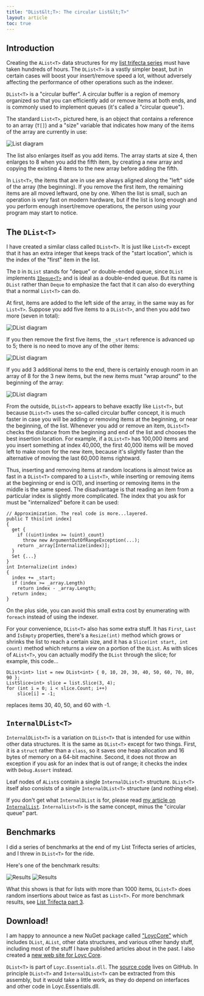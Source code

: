 ```yaml
---
title: "DList&lt;T>: The circular List&lt;T>"
layout: article
toc: true
---
```


## Introduction

Creating the `AList<T>` data structures for my [list trifecta series](alists-part1.html) must have taken hundreds of hours. The `DList<T>` is a vastly simpler beast, but in certain cases will boost your insert/remove speed a lot, without adversely affecting the performance of other operations such as the indexer.

`DList<T>` is a "circular buffer". A circular buffer is a region of memory organized so that you can efficiently add or remove items at both ends, and is commonly used to implement queues (it's called a "circular queue").

The standard `List<T>`, pictured here, is an object that contains a reference to an array (`T[]`) and a "size" variable that indicates how many of the items of the array are currently in use:

![List<T> diagram](ListT-diagram.png)

The list also enlarges itself as you add items. The array starts at size 4, then enlarges to 8 when you add the fifth item, by creating a new array and copying the existing 4 items to the new array before adding the fifth.

In `List<T>`, the items that are in use are always aligned along the "left" side of the array (the beginning). If you remove the first item, the remaining items are all moved leftward, one by one. When the list is small, such an operation is very fast on modern hardware, but if the list is long enough and you perform enough insert/remove operations, the person using your program may start to notice.

## The `DList<T>`

I have created a similar class called `DList<T>`. It is just like `List<T>` except that it has an extra integer that keeps track of the "start location", which is the index of the "first" item in the list. 

The `D` in `DList` stands for "deque" or double-ended queue, since `DList` implements [`IDeque<T>`](/doc/code/interfaceLoyc_1_1Collections_1_1IDeque_3_01T_01_4.html) and is ideal as a double-ended queue. But its name is `DList` rather than `Deque` to emphasize the fact that it can also do everything that a normal `List<T>` can do.

At first, items are added to the left side of the array, in the same way as for `List<T>`. Suppose you add five items to a `DList<T>`, and then you add two more (seven in total):

![DList<T> diagram](DListT-diagram-1.png)

If you then remove the first five items, the `_start` reference is advanced up to 5; there is no need to move any of the other items:

![DList<T> diagram](DListT-diagram-2.png)

If you add 3 additional items to the end, there is certainly enough room in an array of 8 for the 3 new items, but the new items must "wrap around" to the beginning of the array:

![DList<T> diagram](DListT-diagram-3.png)

From the outside, `DList<T>` appears to behave exactly like `List<T>`, but because `DList<T>` uses the so-called circular buffer concept, it is much faster in case you will be adding or removing items at the beginning, or near the beginning, of the list. Whenever you add or remove an item, `DList<T>` checks the distance from the beginning and end of the list and chooses the best insertion location. For example, if a `DList<T>` has 100,000 items and you insert something at index 40,000, the first 40,000 items will be moved left to make room for the new item, because it's slightly faster than the alternative of moving the last 60,000 items rightward.

Thus, inserting and removing items at random locations is almost twice as fast in a `DList<T>` compared to a `List<T>`, while inserting or removing items at the beginning or end is O(1), and inserting or removing items in the middle is the same speed. The disadvantage is that reading an item from a particular index is slightly more complicated. The index that you ask for must be "internalized" before it can be used:

    // Approximization. The real code is more...layered.
    public T this[int index]
    {
      get {
        if ((uint)index >= (uint)_count)
          throw new ArgumentOutOfRangeException(...);
        return _array[Internalize(index)];
      }
      Set {...}
    }
    int Internalize(int index)
    {
      index += _start;
      if (index >= _array.Length)
        return index - _array.Length;
      return index;
    }

On the plus side, you can avoid this small extra cost by enumerating with `foreach` instead of using the indexer.

For your convenience, `DList<T>` also has some extra stuff. It has `First`, `Last` and `IsEmpty` properties, there's a `Resize(int)` method which grows or shrinks the list to reach a certain size, and it has a `Slice(int start, int count)` method which returns a _view_ on a portion of the `DList`. As with slices of `AList<T>`, you can actually modify the `DList` through the slice; for example, this code...

    DList<int> list = new DList<int> { 0, 10, 20, 30, 40, 50, 60, 70, 80, 90 };
    ListSlice<int> slice = list.Slice(3, 4);
    for (int i = 0; i < slice.Count; i++)
        slice[i] = -1;

replaces items 30, 40, 50, and 60 with -1.

## `InternalDList<T>`

`InternalDList<T>` is a variation on `DList<T>` that is intended for use within other data structures. It is the same as `DList<T>` except for two things. First, it is a `struct` rather than a `class`, so it saves one heap allocation and 16 bytes of memory on a 64-bit machine. Second, it does not throw an exception if you ask for an index that is out of range; it checks the index with `Debug.Assert` instead.

Leaf nodes of `AList`s contain a single `InternalDList<T>` structure. `DList<T>` itself also consists of a single `InternalDList<T>` structure (and nothing else).

If you don't get what `InternalDList` is for, please read [my article on `InternalList`](http://core.loyc.net/collections/internal-list.html). `InternalList<T>` is the same concept, minus the "circular queue" part.

## Benchmarks

I did a series of benchmarks at the end of my List Trifecta series of articles, and I threw in `DList<T>` for the ride.

Here's one of the benchmark results:

![Results](bm-insert-at-random-indexes-.png)
![Results](bm-insert-at-random-indexes.png)

What this shows is that for lists with more than 1000 items, `DList<T>` does random insertions about twice as fast as `List<T>`. For more benchmark results, see [List Trifecta part 3](alists-part3.html).

## Download!

I am happy to announce a new NuGet package called ["LoycCore"](https://www.nuget.org/packages/LoycCore/) which includes `DList`, `AList`, other data structures, and various other handy stuff, including most of the stuff I have published articles about in the past. I also created a [new web site for Loyc Core](http://core.loyc.net).

`DList<T>` is part of `Loyc.Essentials.dll`. The [source code](https://github.com/qwertie/LoycCore/tree/master/Loyc.Essentials/Collections/Implementations) lives on GitHub. In principle `DList<T>` and `InternalDList<T>` can be extracted from this assembly, but it would take a little work, as they do depend on interfaces and other code in Loyc.Essentials.dll.
